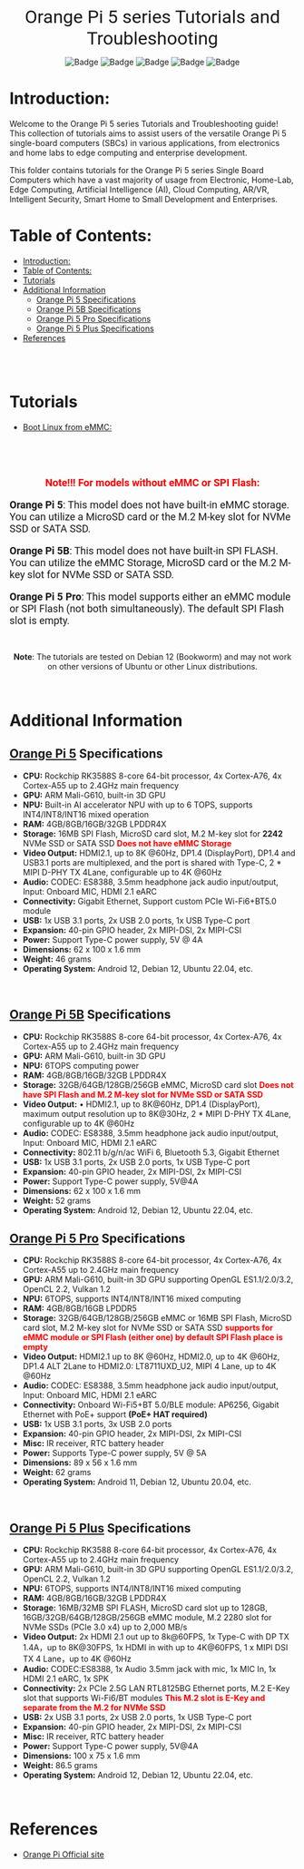 <br>

<center>

<font size="6" face="roboto">Orange Pi 5 series Tutorials and Troubleshooting</font>

</center>

<div align="center">

![Badge](https://badgen.net/github/license/kaveh-kaviani/tutorials?color=red)
![Badge](https://badgen.net/github/forks/kaveh-kaviani/tutorials?icon=git&color=blue)
![Badge](https://badgen.net/github/watchers/kaveh-kaviani/tutorials?icon=awesome&color=green)
![Badge](https://badgen.net/github/stars/kaveh-kaviani/kaveh-kaviani?icon=graphql&color=blue)
![Badge](https://badgen.net/github/commits/kaveh-kaviani/tutorials?icon=graphql&color=red)

</div>

# Introduction:

Welcome to the Orange Pi 5 series Tutorials and Troubleshooting guide! This collection of tutorials aims to assist users of the versatile Orange Pi 5 single-board computers (SBCs) in various applications, from electronics and home labs to edge computing and enterprise development.

This folder contains tutorials for the Orange Pi 5 series Single Board Computers which have a vast majority of usage from Electronic, Home-Lab, Edge Computing, Artificial Intelligence (AI), Cloud Computing, AR/VR, Intelligent Security, Smart Home to Small Development and Enterprises.

# Table of Contents:

- [Introduction:](#introduction)
- [Table of Contents:](#table-of-contents)
- [Tutorials](#tutorials)
- [Additional Information](#additional-information)
  - [Orange Pi 5 Specifications](#orange-pi-5-specifications)
  - [Orange Pi 5B Specifications](#orange-pi-5b-specifications)
  - [Orange Pi 5 Pro Specifications](#orange-pi-5-pro-specifications)
  - [Orange Pi 5 Plus Specifications](#orange-pi-5-plus-specifications)
- [References](#references)

<br>

<br>

# Tutorials
- [Boot Linux from eMMC:](/content/sbc/orange-pi/orange-pi-5/boot-linux-from-emmc/README.md)
  
<br>
  
<br>
  
<br>

<center>

<font color="red" size="4" face="roboto"> **Note!!! For models without eMMC or SPI Flash:** </font>

</center>

<font size="4" face="roboto"> 



**Orange Pi 5**: This model does not have built-in eMMC storage. You can utilize a MicroSD card or the M.2 M-key slot for NVMe SSD or SATA SSD.

**Orange Pi 5B**: This model does not have built-in SPI FLASH. You can utilize the eMMC Storage, MicroSD card or the M.2 M-key slot for NVMe SSD or SATA SSD.

**Orange Pi 5 Pro**: This model supports either an eMMC module or SPI Flash (not both simultaneously). The default SPI Flash slot is empty.</font>

<br>

<center>

**Note**: The tutorials are tested on Debian 12 (Bookworm) and may not work on other versions of Ubuntu or other Linux distributions.

</center>

<br>

# Additional Information

## [Orange Pi 5](#orange-pi-5) Specifications

- **CPU:** Rockchip RK3588S 8-core 64-bit processor, 4x Cortex-A76, 4x Cortex-A55 up to 2.4GHz main frequency
- **GPU:** ARM Mali-G610, built-in 3D GPU
- **NPU:** Built-in AI accelerator NPU with up to 6 TOPS, supports INT4/INT8/INT16 mixed operation
- **RAM:** 4GB/8GB/16GB/32GB LPDDR4X
- **Storage:** 16MB SPI Flash, MicroSD card slot, M.2 M-key slot for **2242** NVMe SSD or SATA SSD <font color="red">**Does not have eMMC Storage**</font>
- **Video Output:** HDMI2.1, up to 8K @60Hz, DP1.4 (DisplayPort), DP1.4 and USB3.1 ports are multiplexed, and the port is shared with Type-C, 2 * MIPI D-PHY TX 4Lane, configurable up to 4K @60Hz
- **Audio:** CODEC: ES8388, 3.5mm headphone jack audio input/output, Input: Onboard MIC, HDMI 2.1 eARC
- **Connectivity:** Gigabit Ethernet, Support custom PCIe Wi-Fi6+BT5.0 module
- **USB:** 1x USB 3.1 ports, 2x USB 2.0 ports, 1x USB Type-C port
- **Expansion:** 40-pin GPIO header, 2x MIPI-DSI, 2x MIPI-CSI
- **Power:** Support Type-C power supply, 5V @ 4A
- **Dimensions:** 62 x 100 x 1.6 mm
- **Weight:** 46 grams
- **Operating System:** Android 12, Debian 12, Ubuntu 22.04, etc.

<br>

## [Orange Pi 5B](#orange-pi-5b) Specifications


- **CPU:** Rockchip RK3588S 8-core 64-bit processor, 4x Cortex-A76, 4x Cortex-A55 up to 2.4GHz main frequency
- **GPU:** ARM Mali-G610, built-in 3D GPU
- **NPU:** 6TOPS computing power
- **RAM:** 4GB/8GB/16GB/32GB LPDDR4X
- **Storage:** 32GB/64GB/128GB/256GB eMMC, MicroSD card slot <font color="red">**Does not have SPI Flash and M.2 M-key slot for NVMe SSD or SATA SSD**</font>
- **Video Output:** • HDMI2.1, up to 8K@60Hz, DP1.4 (DisplayPort), maximum output resolution up to 8K@30Hz, 2 * MIPI D-PHY TX 4Lane, configurable up to 4K @60Hz
- **Audio:** CODEC: ES8388, 3.5mm headphone jack audio input/output, Input: Onboard MIC, HDMI 2.1 eARC
- **Connectivity:** 802.11 b/g/n/ac WiFi 6, Bluetooth 5.3, Gigabit Ethernet
- **USB:** 1x USB 3.1 ports, 2x USB 2.0 ports, 1x USB Type-C port
- **Expansion:** 40-pin GPIO header, 2x MIPI-DSI, 2x MIPI-CSI
- **Power:** Support Type-C power supply, 5V@4A
- **Dimensions:** 62 x 100 x 1.6 mm
- **Weight:** 52 grams
- **Operating System:** Android 12, Debian 12, Ubuntu 22.04, etc.

## [Orange Pi 5 Pro](#orange-pi-5-pro) Specifications

- **CPU:** Rockchip RK3588S 8-core 64-bit processor, 4x Cortex-A76, 4x Cortex-A55 up to 2.4GHz main frequency
- **GPU:** ARM Mali-G610, built-in 3D GPU supporting OpenGL ES1.1/2.0/3.2, OpenCL 2.2, Vulkan 1.2
- **NPU:** 6TOPS, supports INT4/INT8/INT16 mixed computing
- **RAM:** 4GB/8GB/16GB LPDDR5
- **Storage:** 32GB/64GB/128GB/256GB eMMC or 16MB SPI Flash, MicroSD card slot, M.2 M-key slot for NVMe SSD or SATA SSD <font color="red">**supports for eMMC module or SPI Flash (either one) by default SPI Flash place is empty**</font>
- **Video Output:** HDMI2.1 up to 8K @60Hz, HDMI2.0, up to 4K @60Hz, DP1.4 ALT 2Lane to HDMI2.0: LT8711UXD_U2, MIPI 4 Lane, up to 4K @60Hz
- **Audio:** CODEC: ES8388, 3.5mm headphone jack audio input/output, Input: Onboard MIC, HDMI 2.1 eARC
- **Connectivity:** Onboard Wi-Fi5+BT 5.0/BLE module: AP6256, Gigabit Ethernet with PoE+ support **(PoE+ HAT required)**
- **USB:** 1x USB 3.1 ports, 3x USB 2.0 ports
- **Expansion:** 40-pin GPIO header, 2x MIPI-DSI, 2x MIPI-CSI
- **Misc:** IR receiver, RTC battery header
- **Power:** Supports Type-C power supply, 5V @ 5A
- **Dimensions:** 89 x 56 x 1.6 mm
- **Weight:** 62 grams
- **Operating System:** Android 11, Debian 12, Ubuntu 20.04, etc.

<br>

## [Orange Pi 5 Plus](#orange-pi-5-plus) Specifications

- **CPU:** Rockchip RK3588 8-core 64-bit processor, 4x Cortex-A76, 4x Cortex-A55 up to 2.4GHz main frequency
- **GPU:** ARM Mali-G610, built-in 3D GPU supporting OpenGL ES1.1/2.0/3.2, OpenCL 2.2, Vulkan 1.2
- **NPU:** 6TOPS, supports INT4/INT8/INT16 mixed computing
- **RAM:** 4GB/8GB/16GB/32GB LPDDR4X
- **Storage:** 16MB/32MB SPI FLASH, MicroSD card slot up to 128GB, 16GB/32GB/64GB/128GB/256GB eMMC module, M.2 2280 slot for NVMe SSDs (PCIe 3.0 x4) up to 2,000 MB/s
- **Video Output:** 2x HDMI 2.1 out up to 8k@60FPS, 1x Type-C with DP TX 1.4A，up to 8K@30FPS, 1x HDMI in with up to 4K@60FPS, 1 x MIPI DSI TX 4 Lane，up to 4K @60Hz
- **Audio:** CODEC:ES8388, 1x Audio 3.5mm jack with mic, 1x MIC In, 1x HDMI 2.1 eARC, 1x SPK
- **Connectivity:** 2x PCIe 2.5G LAN RTL8125BG Ethernet ports, M.2 E-Key slot that supports Wi-Fi6/BT modules <font color="red">**This M.2 slot is E-Key and separate from the M.2 for NVMe SSD**</font>
- **USB:** 2x USB 3.1 ports, 2x USB 2.0 ports, 1x USB Type-C port
- **Expansion:** 40-pin GPIO header, 2x MIPI-DSI, 2x MIPI-CSI
- **Misc:** IR receiver, RTC battery header
- **Power:** Support Type-C power supply, 5V@4A
- **Dimensions:** 100 x 75 x 1.6 mm
- **Weight:** 86.5 grams
- **Operating System:** Android 12, Debian 12, Ubuntu 22.04, etc.

<br>

# References

- [Orange Pi Official site](http://www.orangepi.org/html/hardWare/computerAndMicrocontrollers/index.html)